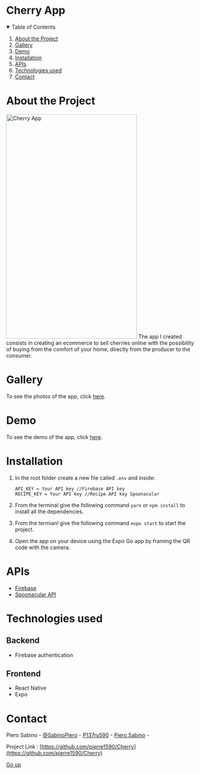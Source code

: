 # Cherry App
 
<!--- TABLE OF CONTENTS -->
<details open='open'>
    <summary>Table of Contents</summary>
    <ol>
        <li><a href="#about-the-project">About the Project</a></li>
        <li>
        <a href="#gallery">Gallery</a>
        </li>
        <li><a href="#demo">Demo</a></li>
        <li><a href=#installation>Installation</a></li>
        <li><a href=#apis>APIs</a></li>
        <li><a href="#technologies-used">Technologies used</a></li>
        <li><a href="#contact">Contact</a></li>
    </ol>
</details>



# About the Project
<img src="https://i.ibb.co/dMgdT2t/IMG-0193.jpg" alt="Cherry App" width="350" height="600">
The app I created consists in creating an ecommerce to sell cherries online with the possibility of buying from the comfort of your home, directly from the producer to the consumer.

#  Gallery
To see the photos of the app, click [here](Gallery.md).

# Demo
To see the demo of the app, click [here](https://vimeo.com/750767238).

# Installation
1) In the root folder create a new file called `.env` and inside:

    ``` 
    API_KEY = Your API key //Firebase API key
    RECIPE_KEY = Your API key //Recipe API key Spoonacular
    ```
2) From the terminal give the following command `yarn` or `npm install` to install all the dependencies.
3) From the termianl give the following command `expo start` to start the project.
4) Open the app on your device using the Expo Go app by framing the QR code with the camera.


# APIs
- [Firebase](https://firebase.google.com/)
- [Spoonacular API](https://spoonacular.com/food-api/docs)

# Technologies used
## Backend
- Firebase authentication

## Frontend
- React Native
- Expo

# Contact
Piero Sabino - [@SabinoPiero](https://twitter.com/SabinoPiero) - [P137ru590](https://www.instagram.com/p137ru590/?hl=it) - [Piero Sabino](https://www.linkedin.com/in/pierosabino/) -

Project Link : [https://github.com/pierre1590/Cherry](https://github.com/pierre1590/Cherry)

[Go up](#top)

